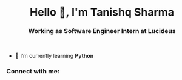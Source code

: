 <h1 align="center">Hello 👋, I'm Tanishq Sharma</h1>
<h3 align="center">Working as Software Engineer Intern at Lucideus</h3>
<br/>


- 🌱 I’m currently learning **Python**


### Connect with me:

[linkedin]: https://www.linkedin.com/in/tanishq-sharma-b24864190/

[Github]: https://github.com/TanishqDsharma

[email]: tanishqsharma612@gmail.com
